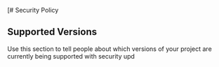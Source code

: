 [# Security Policy

## Supported Versions

Use this section to tell people about which versions of your project are
currently being supported with security upd